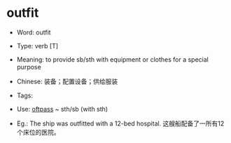 # outfit

- Word: outfit

- Type: verb [T]
- Meaning: to provide sb/sth with equipment or clothes for a special purpose
- Chinese: 装备；配置设备；供给服装
- Tags: 
- Use: [oftpass]() ~ sth/sb (with sth)
- Eg.: The ship was outfitted with a 12-bed hospital. 这艘船配备了一所有12个床位的医院。

